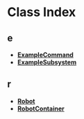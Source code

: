 
# Class Index


## e

* [**ExampleCommand**](class_example_command.md)
* [**ExampleSubsystem**](class_example_subsystem.md)


## r

* [**Robot**](class_robot.md)
* [**RobotContainer**](class_robot_container.md)


